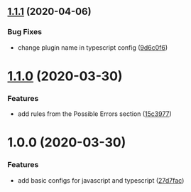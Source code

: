 ## [1.1.1](https://github.com/seatentacle/eslint-plugin/compare/v1.1.0...v1.1.1) (2020-04-06)


### Bug Fixes

* change plugin name in typescript config ([9d6c0f6](https://github.com/seatentacle/eslint-plugin/commit/9d6c0f6d6bc275d8f13d52c4f219e8f9bbd569e7))

# [1.1.0](https://github.com/seatentacle/eslint-plugin/compare/v1.0.0...v1.1.0) (2020-03-30)


### Features

* add rules from the Possible Errors section ([15c3977](https://github.com/seatentacle/eslint-plugin/commit/15c3977d3b860a8b88620326bc9f921603b7b7b0))

# 1.0.0 (2020-03-30)


### Features

* add basic configs for javascript and typescript ([27d7fac](https://github.com/seatentacle/eslint-plugin/commit/27d7faccf4bb36c8685566bede47b232e78f5576))
